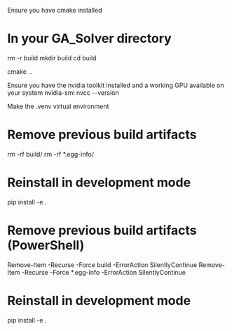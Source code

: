 Ensure you have cmake installed

# In your GA_Solver directory
rm -r build
mkdir build
cd build

cmake ..


Ensure you have the nvidia toolkit installed and a working GPU available on your system
nvidia-smi
nvcc --version



Make the .venv virtual environment 



# Remove previous build artifacts
rm -rf build/
rm -rf *.egg-info/

# Reinstall in development mode
pip install -e .


# Remove previous build artifacts (PowerShell)
Remove-Item -Recurse -Force build -ErrorAction SilentlyContinue
Remove-Item -Recurse -Force *.egg-info -ErrorAction SilentlyContinue

# Reinstall in development mode
pip install -e .